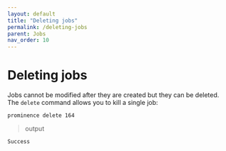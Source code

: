 ```yaml
---
layout: default
title: "Deleting jobs"
permalink: /deleting-jobs
parent: Jobs
nav_order: 10
---
```

# Deleting jobs
Jobs cannot be modified after they are created but they can be deleted. The `delete` command allows you to kill a single job:
```
prominence delete 164
```

> output

```
Success
```
